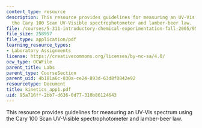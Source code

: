 ```yaml
---
content_type: resource
description: This resource provides guidelines for measuring an UV-Vis spectrum using
  the Cary 100 Scan UV-Visible spectrophotometer and lamber-beer law.
file: /courses/5-311-introductory-chemical-experimentation-fall-2005/95a716ff2bb7d6360d77310b86124643_kinetics_app1.pdf
file_size: 258957
file_type: application/pdf
learning_resource_types:
- Laboratory Assignments
license: https://creativecommons.org/licenses/by-nc-sa/4.0/
ocw_type: OCWFile
parent_title: Labs
parent_type: CourseSection
parent_uid: 4b181a6c-030a-ce24-893d-63d8f0842e92
resourcetype: Document
title: kinetics_app1.pdf
uid: 95a716ff-2bb7-d636-0d77-310b86124643
---
```

This resource provides guidelines for measuring an UV-Vis spectrum using the Cary 100 Scan UV-Visible spectrophotometer and lamber-beer law.